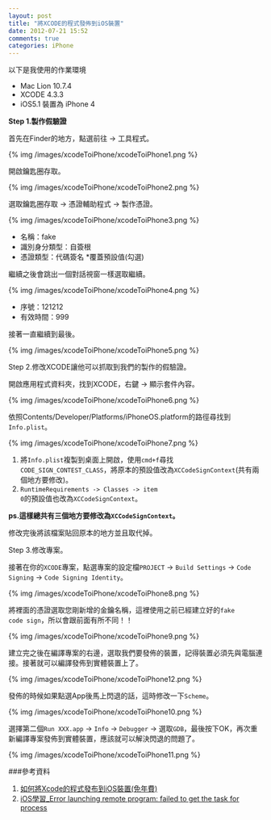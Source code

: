 ```yaml
---
layout: post
title: "將XCODE的程式發佈到iOS裝置"
date: 2012-07-21 15:52
comments: true
categories: iPhone
---
```


以下是我使用的作業環境

* Mac Lion 10.7.4
* XCODE 4.3.3
* iOS5.1 裝置為 iPhone 4

<!-- more -->

**Step 1.製作假驗證**

首先在Finder的地方，點選前往 -> 工具程式。

{% img /images/xcodeToiPhone/xcodeToiPhone1.png %}

開啟鑰匙圈存取。

{% img /images/xcodeToiPhone/xcodeToiPhone2.png %}

選取鑰匙圈存取 -> 憑證輔助程式 -> 製作憑證。

{% img /images/xcodeToiPhone/xcodeToiPhone3.png %}

* 名稱：fake
* 識別身分類型：自簽根
* 憑證類型：代碼簽名
*覆蓋預設值(勾選)

繼續之後會跳出一個對話視窗一樣選取繼續。

{% img /images/xcodeToiPhone/xcodeToiPhone4.png %}

* 序號：121212
* 有效時間：999

接著一直繼續到最後。

{% img /images/xcodeToiPhone/xcodeToiPhone5.png %}

Step 2.修改XCODE讓他可以抓取到我們的製作的假驗證。

開啟應用程式資料夾，找到XCODE，右鍵 -> 顯示套件內容。

{% img /images/xcodeToiPhone/xcodeToiPhone6.png %}

依照Contents/Developer/Platforms/iPhoneOS.platform的路徑尋找到<code>Info.plist</code>。

{% img /images/xcodeToiPhone/xcodeToiPhone7.png %}

1. 將<code>Info.plist</code>複製到桌面上開啟，使用<code>cmd+f</code>尋找<code>CODE_SIGN_CONTEST_CLASS</code>，將原本的預設值改為<code>XCCodeSignContext</code>(共有兩個地方要修改)。
2. <code>RuntimeRequirements -> Classes -> item 0</code>的預設值也改為<code>XCCodeSignContext</code>。

**ps.這樣總共有三個地方要修改為<code>XCCodeSignContext</code>。**

修改完後將該檔案貼回原本的地方並且取代掉。

Step 3.修改專案。

接著在你的<code>XCODE</code>專案，點選專案的設定檔<code>PROJECT</code> -> <code>Build Settings</code> -> <code>Code Signing</code> -> <code>Code Signing Identity</code>。

{% img /images/xcodeToiPhone/xcodeToiPhone8.png %}

將裡面的憑證選取您剛新增的金鑰名稱，這裡使用之前已經建立好的<code>fake code sign</code>，所以會跟前面有所不同！！

{% img /images/xcodeToiPhone/xcodeToiPhone9.png %}

建立完之後在編譯專案的右邊，選取我們要發佈的裝置，記得裝置必須先與電腦連接。接著就可以編譯發佈到實體裝置上了。

{% img /images/xcodeToiPhone/xcodeToiPhone12.png %}

發佈的時候如果點選App後馬上閃退的話，這時修改一下<code>Scheme</code>。

{% img /images/xcodeToiPhone/xcodeToiPhone10.png %}

選擇第二個<code>Run XXX.app</code> -> <code>Info</code> -> <code>Debugger</code> -> 選取<code>GDB</code>，最後按下OK，再次重新編譯專案發佈到實體裝置，應該就可以解決閃退的問題了。

{% img /images/xcodeToiPhone/xcodeToiPhone11.png %}

###參考資料

1. [如何將Xcode的程式發布到iOS裝置(免年費)](http://tw.myblog.yahoo.com/pcman-128/article?mid=850&prev=-2&next=-2&page=1&sc=1#yartcmt)
2. [iOS學習_Error launching remote program: failed to get the task for process](http://wangshifuola.blogspot.tw/2012/04/ioserror-launching-remote-program.html)

